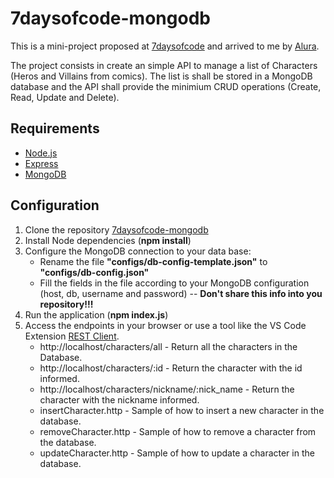 # 7daysofcode-mongodb

This is a mini-project proposed at [7daysofcode](https://7daysofcode.io/matricula/mongodb) and arrived to me by [Alura](https://www.alura.com.br/).

The project consists in create an simple API to manage a list of Characters (Heros and Villains from comics). The list is shall be stored in a MongoDB database and the API shall provide the minimium CRUD operations (Create, Read, Update and Delete).

## Requirements
- [Node.js](https://nodejs.org/en/)
- [Express](https://expressjs.com/)
- [MongoDB](https://www.mongodb.com/)

## Configuration
1. Clone the repository [7daysofcode-mongodb](https://github.com/rjanuzi/7daysofcode-mongodb.git)
2. Install Node dependencies (**npm install**)
3. Configure the MongoDB connection to your data base:
    * Rename the file **"configs/db-config-template.json"** to **"configs/db-config.json"**
    * Fill the fields in the file according to your MongoDB configuration (host, db, username and password) -- **Don't share this info into you repository!!!**
4. Run the application (**npm index.js**)
5. Access the endpoints in your browser or use a tool like the VS Code Extension [REST Client](https://marketplace.visualstudio.com/items?itemName=humao.rest-client).
    * http://localhost/characters/all - Return all the characters in the Database.
    * http://localhost/characters/:id - Return the character with the id informed.
    * http://localhost/characters/nickname/:nick_name - Return the character with the nickname informed.
    * insertCharacter.http - Sample of how to insert a new character in the database.
    * removeCharacter.http - Sample of how to remove a character from the database.
    * updateCharacter.http - Sample of how to update a character in the database.